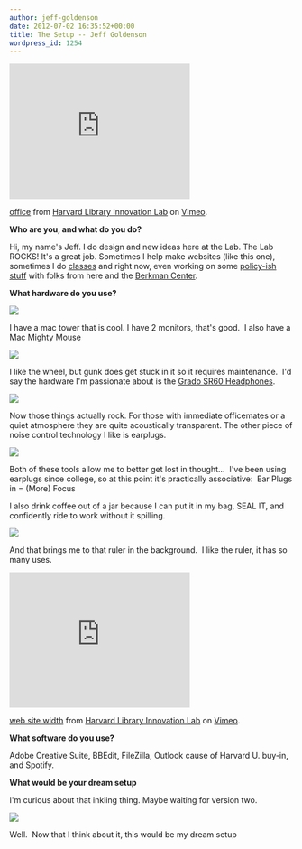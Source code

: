 ```yaml
---
author: jeff-goldenson
date: 2012-07-02 16:35:52+00:00
title: The Setup -- Jeff Goldenson
wordpress_id: 1254
---
```


<div class="embed-container"><iframe title="Jeff's Office" width="320" height="240" src="http://player.vimeo.com/video/45073647" frameborder="0" allowfullscreen></iframe></div>

[office](http://vimeo.com/45073647) from [Harvard Library Innovation Lab](http://vimeo.com/user7144664) on [Vimeo](http://vimeo.com).

**Who are you, and what do you do?**

Hi, my name's Jeff.  I do design and new ideas here at the Lab.  The Lab ROCKS! It's a great job.  Sometimes I help make websites (like this one), sometimes I do [classes](http://www.librarytestkitchen.org/) and right now, even working on some [policy-ish stuff](http://librarylicense.org/) with folks from here and the [Berkman Center](http://cyber.law.harvard.edu/).

**What hardware do you use?**

![](https://lil-blog-media.s3.amazonaws.com/2012/07/crib.jpg)

I have a mac tower that is cool.  I have 2 monitors, that's good.  I also have a Mac Mighty Mouse

![](https://lil-blog-media.s3.amazonaws.com/2012/07/mighty-Mouse2.jpg)

I like the wheel, but gunk does get stuck in it so it requires maintenance.  I'd say the hardware I'm passionate about is the [Grado SR60 Headphones](http://www.gradolabs.com/page_headphones.php?item=f4ba8830232696b5f580bd531134b668).

![](https://lil-blog-media.s3.amazonaws.com/2012/07/sonicPrivacy.jpg)

Now those things actually rock. For those with immediate officemates or a quiet atmosphere they are quite acoustically transparent. The other piece of noise control technology I like is earplugs.

![](https://lil-blog-media.s3.amazonaws.com/2012/07/noise-cancelling.jpg)

Both of these tools allow me to better get lost in thought...  I've been using earplugs since college, so at this point it's practically associative:  Ear Plugs in = (More) Focus

I also drink coffee out of a jar because I can put it in my bag, SEAL IT, and confidently ride to work without it spilling.

![](https://lil-blog-media.s3.amazonaws.com/2012/07/coffee-in-a-jar.jpg)

And that brings me to that ruler in the background.  I like the ruler, it has so many uses.

<div class="embed-container"><iframe title="Jeff's ruler" width="320" height="240" src="http://player.vimeo.com/video/45073425" frameborder="0" allowfullscreen></iframe></div>

[web site width](http://vimeo.com/45073425) from [Harvard Library Innovation Lab](http://vimeo.com/user7144664) on [Vimeo](http://vimeo.com).

**What software do you use?**

Adobe Creative Suite, BBEdit, FileZilla, Outlook cause of Harvard U. buy-in, and Spotify.

**What would be your dream setup**

I'm curious about that inkling thing.  Maybe waiting for version two.

![](https://lil-blog-media.s3.amazonaws.com/2012/07/Screen-shot-2012-07-02-at-12.44.10-PM.png)

Well.  Now that I think about it, this would be my dream setup
